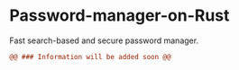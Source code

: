 # Password-manager-on-Rust
Fast search-based and secure password manager. 
```diff
@@ ### Information will be added soon @@
